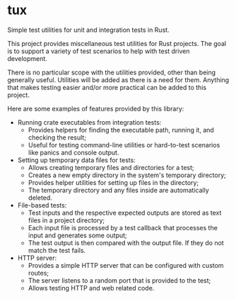 # tux

Simple test utilities for unit and integration tests in Rust.

This project provides miscellaneous test utilities for Rust projects. The goal
is to support a variety of test scenarios to help with test driven development.

There is no particular scope with the utilities provided, other than being 
generally useful. Utilities will be added as there is a need for them. Anything
that makes testing easier and/or more practical can be added to this project.

Here are some examples of features provided by this library:

- Running crate executables from integration tests:
  - Provides helpers for finding the executable path, running it, and 
    checking the result;
  - Useful for testing command-line utilities or hard-to-test scenarios like
    panics and console output.
- Setting up temporary data files for tests:
  - Allows creating temporary files and directories for a test;
  - Creates a new empty directory in the system's temporary directory;
  - Provides helper utilities for setting up files in the directory;
  - The temporary directory and any files inside are automatically deleted.
- File-based tests:
  - Test inputs and the respective expected outputs are stored as text files
    in a project directory;
  - Each input file is processed by a test callback that processes the input
    and generates some output;
  - The test output is then compared with the output file. If they do not
    match the test fails.
- HTTP server:
  - Provides a simple HTTP server that can be configured with custom routes;
  - The server listens to a random port that is provided to the test;
  - Allows testing HTTP and web related code.
